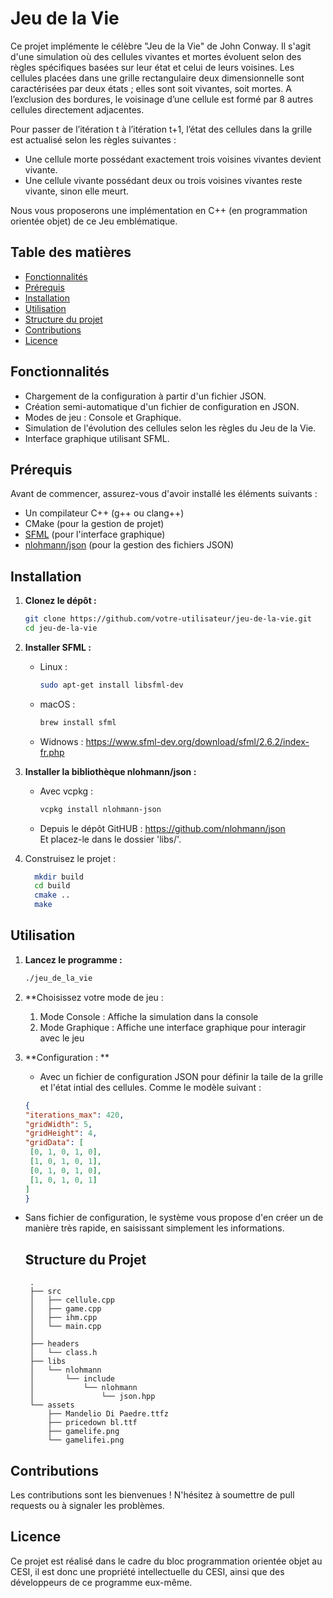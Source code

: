 # Jeu de la Vie

Ce projet implémente le célèbre "Jeu de la Vie" de John Conway. Il s'agit d'une simulation où des cellules vivantes et mortes évoluent selon des règles spécifiques basées sur leur état et celui de leurs voisines.
Les cellules placées dans une grille rectangulaire deux dimensionnelle sont caractérisées par deux états ; elles sont soit vivantes, soit mortes. 
A l’exclusion des bordures, le voisinage d’une cellule est formé par 8 autres cellules directement adjacentes. 

Pour passer de l’itération t à l’itération t+1, l’état des cellules dans la grille est actualisé selon les règles suivantes :
- Une cellule morte possédant exactement trois voisines vivantes devient vivante.
- Une cellule vivante possédant deux ou trois voisines vivantes reste vivante, sinon elle meurt.

Nous vous proposerons une implémentation en C++ (en programmation orientée objet) de ce Jeu emblématique.

## Table des matières

- [Fonctionnalités](#fonctionnalités)
- [Prérequis](#prérequis)
- [Installation](#installation)
- [Utilisation](#utilisation)
- [Structure du projet](#structure-du-projet)
- [Contributions](#contributions)
- [Licence](#licence)

## Fonctionnalités

- Chargement de la configuration à partir d'un fichier JSON.
- Création semi-automatique d'un fichier de configuration en JSON.
- Modes de jeu : Console et Graphique.
- Simulation de l'évolution des cellules selon les règles du Jeu de la Vie.
- Interface graphique utilisant SFML.

## Prérequis

Avant de commencer, assurez-vous d'avoir installé les éléments suivants :

- Un compilateur C++ (g++ ou clang++)
- CMake (pour la gestion de projet)
- [SFML](https://www.sfml-dev.org/) (pour l'interface graphique)
- [nlohmann/json](https://github.com/nlohmann/json) (pour la gestion des fichiers JSON)

## Installation

1. **Clonez le dépôt :**

   ```bash
   git clone https://github.com/votre-utilisateur/jeu-de-la-vie.git
   cd jeu-de-la-vie

2. **Installer SFML :**

   - Linux :
     ```bash
     sudo apt-get install libsfml-dev
   - macOS :
     ```bash
     brew install sfml
   - Widnows : https://www.sfml-dev.org/download/sfml/2.6.2/index-fr.php

3. **Installer la bibliothèque nlohmann/json :**
   - Avec vcpkg :
     ```bash
     vcpkg install nlohmann-json
   - Depuis le dépôt GitHUB : https://github.com/nlohmann/json  
        Et placez-le dans le dossier 'libs/'.

4. Construisez le projet :
   ```bash
     mkdir build
     cd build
     cmake ..
     make

## Utilisation
1. **Lancez le programme :**
   ```bash
   ./jeu_de_la_vie

2. **Choisissez votre mode de jeu :
    1) Mode Console : Affiche la simulation dans la console
    2) Mode Graphique : Affiche une interface graphique pour interagir avec le jeu

3. **Configuration : **
   - Avec un fichier de configuration JSON pour définir la taile de la grille et l'état intial des cellules. Comme le modèle suivant :
     
   ```json
   {
   "iterations_max": 420,
   "gridWidth": 5,
   "gridHeight": 4,
   "gridData": [
    [0, 1, 0, 1, 0],
    [1, 0, 1, 0, 1],
    [0, 1, 0, 1, 0],
    [1, 0, 1, 0, 1]
   ]
   }

- Sans fichier de configuration, le système vous propose d'en créer un de manière très rapide, en saisissant simplement les informations.
  

  ## Structure du Projet 

  ```
   .
   ├── src
   │   ├── cellule.cpp
   │   ├── game.cpp
   │   ├── ihm.cpp
   │   └── main.cpp
   │  
   ├── headers
   │   └── class.h
   ├── libs
   │   └── nlohmann
   │       └── include
   │           └── nlohmann
   │               └── json.hpp
   └── assets
       ├── Mandelio Di Paedre.ttfz
       ├── pricedown bl.ttf
       ├── gamelife.png
       └── gamelifei.png

## Contributions 
Les contributions sont les bienvenues ! N'hésitez à soumettre de pull requests ou à signaler les problèmes.


 ## Licence
Ce projet est réalisé dans le cadre du bloc programmation orientée objet au CESI, il est donc une propriété intellectuelle du CESI, ainsi que des développeurs de ce programme eux-même.
